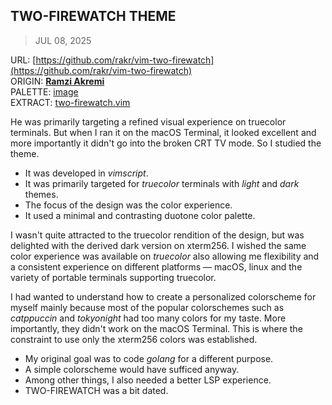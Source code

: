 ## TWO-FIREWATCH THEME
> JUL 08, 2025

URL: [https://github.com/rakr/vim-two-firewatch](https://github.com/rakr/vim-two-firewatch)  
ORIGIN: [**Ramzi Akremi**](https://github.com/rakr)  
PALETTE: [image](palette.png)  
EXTRACT: [two-firewatch.vim](two-firewatch.vim)

He was primarily targeting a refined visual experience on truecolor terminals.
But when I ran it on the macOS Terminal, it looked excellent and more importantly
it didn't go into the broken CRT TV mode.  So I studied the theme.

* It was developed in _vimscript_.
* It was primarily targeted for _truecolor_ terminals with _light_ and _dark_ themes.
* The focus of the design was the color experience.
* It used a minimal and contrasting duotone color palette.

I wasn't quite attracted to the truecolor rendition of the design,
but was delighted with the derived dark version on xterm256.
I wished the same color experience was available on _truecolor_
also allowing me flexibility and a consistent experience on
different platforms — macOS, linux and the variety of portable
terminals supporting truecolor.

I had wanted to understand how to create a personalized colorscheme
for myself mainly because most of the popular colorschemes such as
_catppuccin_ and _tokyonight_ had too many colors for my taste.
More importantly, they didn't work on the macOS Terminal.
This is where the constraint to use only the xterm256 colors
was established.

* My original goal was to code _golang_ for a different purpose.
* A simple colorscheme would have sufficed anyway.
* Among other things, I also needed a better LSP experience.
* TWO-FIREWATCH was a bit dated.

